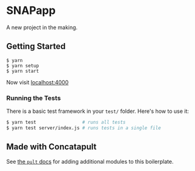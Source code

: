 # SNAPapp

A new project in the making.

## Getting Started

```
$ yarn
$ yarn setup
$ yarn start
```

Now visit [localhost:4000](http://localhost:4000/)

### Running the Tests

There is a basic test framework in your `test/` folder. Here's how to use it:

```bash
$ yarn test                 # runs all tests
$ yarn test server/index.js # runs tests in a single file
```

## Made with Concatapult

See [the `pult` docs](https://github.com/Concatapult/pult#readme) for adding additional modules to this boilerplate.
